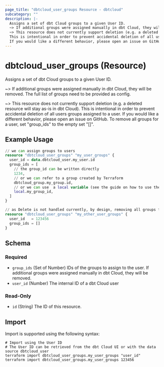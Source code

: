 ```yaml
---
page_title: "dbtcloud_user_groups Resource - dbtcloud"
subcategory: ""
description: |-
  Assigns a set of dbt Cloud groups to a given User ID.
  ~> If additional groups were assigned manually in dbt Cloud, they will be removed. The full list of groups need to be provided as config.
  ~> This resource does not currently support deletion (e.g. a deleted resource will stay as-is in dbt Cloud).
  This is intentional in order to prevent accidental deletion of all users groups assigned to a user.
  If you would like a different behavior, please open an issue on GitHub. To remove all groups for a user, set "group_ids" to the empty set "[]".
---
```


# dbtcloud_user_groups (Resource)


Assigns a set of dbt Cloud groups to a given User ID. 

~> If additional groups were assigned manually in dbt Cloud, they will be removed. The full list of groups need to be provided as config.
		
~> This resource does not currently support deletion (e.g. a deleted resource will stay as-is in dbt Cloud).
This is intentional in order to prevent accidental deletion of all users groups assigned to a user.
If you would like a different behavior, please open an issue on GitHub. To remove all groups for a user, set "group_ids" to the empty set "[]".

## Example Usage

```terraform
// we can assign groups to users
resource "dbtcloud_user_groups" "my_user_groups" {
  user_id = data.dbtcloud_user.my_user.id
  group_ids = [
    // the group_id can be written directly
    1234,
    // or we can refer to a group created by Terraform
    dbtcloud_group.my_group.id,
    // or we can use  a local variable (see the guide on how to use the HTTP provider)
    local.my_group_id,
  ]
}

// as Delete is not handled currently, by design, removing all groups from a user can be done with
resource "dbtcloud_user_groups" "my_other_user_groups" {
  user_id   = 123456
  group_ids = []
}
```

<!-- schema generated by tfplugindocs -->
## Schema

### Required

- `group_ids` (Set of Number) IDs of the groups to assign to the user. If additional groups were assigned manually in dbt Cloud, they will be removed.
- `user_id` (Number) The internal ID of a dbt Cloud user

### Read-Only

- `id` (String) The ID of this resource.

## Import

Import is supported using the following syntax:

```shell
# Import using the User ID
# The User ID can be retrieved from the dbt Cloud UI or with the data source dbtcloud_user
terraform import dbtcloud_user_groups.my_user_groups "user_id"
terraform import dbtcloud_user_groups.my_user_groups 123456
```
